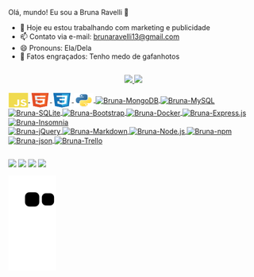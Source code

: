   Olá, mundo! Eu sou a Bruna Ravelli 👋

- 🔭 Hoje eu estou trabalhando com marketing e publicidade
- 📫 Contato via e-mail: brunaravelli13@gmail.com 
- 😄 Pronouns: Ela/Dela
- 🤣  Fatos engraçados: Tenho medo de gafanhotos

##

<div align="center">
  <a href="https://github.com/brunaRavelli-byte">
  <img height="180em" src="https://github-readme-stats.vercel.app/api?username=BrunaRavelli-byte&show_icons=true&theme=nightowl&include_all_commits=true&count_private=true"/>
  <img height="180em" src="https://github-readme-stats.vercel.app/api/top-langs/?username=BrunaRavelli-byte&layout=compact&langs_count=7&theme=nightowl"/>
</div>
  
  <div style="display: inline_block"><br>
  <img align="center" alt="Bruna-Js" height="30" width="40" src="https://raw.githubusercontent.com/devicons/devicon/master/icons/javascript/javascript-plain.svg">
  <img align="center" alt="Bruna-HTML" height="30" width="40" src="https://raw.githubusercontent.com/devicons/devicon/master/icons/html5/html5-original.svg">
  <img align="center" alt="Bruna-CSS" height="30" width="40" src="https://raw.githubusercontent.com/devicons/devicon/master/icons/css3/css3-original.svg">
  <img align="center" alt="Bruna-Python" height="30" width="40" src="https://raw.githubusercontent.com/devicons/devicon/master/icons/python/python-original.svg">
  <img align="center" alt="Bruna-MongoDB" height="30" width="100" src="https://img.shields.io/badge/MongoDB-4EA94B?style=for-the-badge&logo=mongodb&logoColor=white">
   <img align="center" alt="Bruna-MySQL" height="30" width="100" src="https://img.shields.io/badge/MySQL-005C84?style=for-the-badge&logo=mysql&logoColor=white">
    <img align="center" alt="Bruna-SQLite" height="30" width="100" src="https://img.shields.io/badge/SQLite-07405E?style=for-the-badge&logo=sqlite&logoColor=white">
    <img align="center" alt="Bruna-Bootstrap" height="30" width="100" src="https://img.shields.io/badge/Bootstrap-563D7C?style=for-the-badge&logo=bootstrap&logoColor=white">
    <img align="center" alt="Bruna-Docker" height="30" width="100" src="https://img.shields.io/badge/Docker-2CA5E0?style=for-the-badge&logo=docker&logoColor=white">
    <img align="center" alt="Bruna-Express.js" height="30" width="100" src="https://img.shields.io/badge/Express.js-000000?style=for-the-badge&logo=express&logoColor=white">
<img align="center" alt="Bruna-Insomnia" height="30" width="100" src="https://img.shields.io/badge/Insomnia-5849be?style=for-the-badge&logo=Insomnia&logoColor=white">
    </div>
  <div>
<img align="center" alt="Bruna-jQuery" height="30" width="100" src="https://img.shields.io/badge/jQuery-0769AD?style=for-the-badge&logo=jquery&logoColor=white">
<img align="center" alt="Bruna-Markdown" height="30" width="100" src="https://img.shields.io/badge/Markdown-000000?style=for-the-badge&logo=markdown&logoColor=white">
<img align="center" alt="Bruna-Node.js" height="30" width="100" src="https://img.shields.io/badge/Node.js-339933?style=for-the-badge&logo=nodedotjs&logoColor=white">
<img align="center" alt="Bruna-npm" height="30" width="100" src="https://img.shields.io/badge/npm-CB3837?style=for-the-badge&logo=npm&logoColor=white">
<img align="center" alt="Bruna-json" height="30" width="100" src="https://img.shields.io/badge/json-5E5C5C?style=for-the-badge&logo=json&logoColor=white">
<img align="center" alt="Bruna-Trello" height="30" width="100" src="https://img.shields.io/badge/Trello-0052CC?style=for-the-badge&logo=trello&logoColor=white">

</div>
  
  ##
  
  <div> 
  <a href="https://instagram.com/bruna.ravelli" target="_blank"><img src="https://img.shields.io/badge/-Instagram-%23E4405F?style=for-the-badge&logo=instagram&logoColor=white" target="_blank"></a>
 <a href="https://discord.com/channels/@me" target="_blank"><img src="https://img.shields.io/badge/Discord-7289DA?style=for-the-badge&logo=discord&logoColor=white" target="_blank"></a> 
  <a href = "mailto:brunaravelli13@gmail.com"><img src="https://img.shields.io/badge/-Gmail-%23333?style=for-the-badge&logo=gmail&logoColor=white" target="_blank"></a>
  <a href="https://www.linkedin.com/in/bruna-ravelli-566b9520a/" target="_blank"><img src="https://img.shields.io/badge/-LinkedIn-%230077B5?style=for-the-badge&logo=linkedin&logoColor=white" target="_blank"></a> 
  
 
  ![Snake animation](https://github.com/BrunaRavelli-byte/BrunaRavelli-byte/blob/output/github-contribution-grid-snake.svg)
 
</div>
